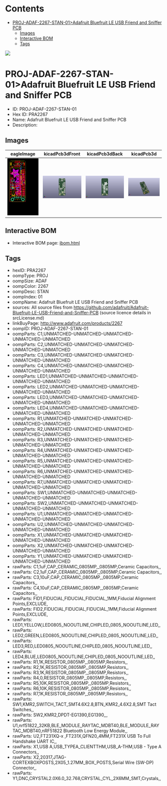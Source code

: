



Contents
========

* [PROJ-ADAF-2267-STAN-01>Adafruit Bluefruit LE USB Friend and Sniffer PCB](#proj-adaf-2267-stan-01adafruit-bluefruit-le-usb-friend-and-sniffer-pcb)
	* [Images](#images)
	* [Interactive BOM](#interactive-bom)
	* [Tags](#tags)
  
![][im]
# PROJ-ADAF-2267-STAN-01>Adafruit Bluefruit LE USB Friend and Sniffer PCB

- ID: PROJ-ADAF-2267-STAN-01
- Hex ID: PRA2267
- Name: Adafruit Bluefruit LE USB Friend and Sniffer PCB
- Description: 

## Images
  
  

|eagleImage|kicadPcb3dFront|kicadPcb3dBack|kicadPcb3d|
| :---: | :---: | :---: | :---: |
|[![eagleImage](eagleImage_140.png)](eagleImage_.png)|[![kicadPcb3dFront](kicadPcb3dFront_140.png)](kicadPcb3dFront_.png)|[![kicadPcb3dBack](kicadPcb3dBack_140.png)](kicadPcb3dBack_.png)|[![kicadPcb3d](kicadPcb3d_140.png)](kicadPcb3d_.png)|

## Interactive BOM

- Interactive BOM page: [ibom.html](kicad/bom/ibom.html)

## Tags

- hexID: PRA2267
- oompType: PROJ
- oompSize: ADAF
- oompColor: 2267
- oompDesc: STAN
- oompIndex: 01
- oompName: Adafruit Bluefruit LE USB Friend and Sniffer PCB
- sources: All source files from https://github.com/adafruit/Adafruit-Bluefruit-LE-USB-Friend-and-Sniffer-PCB (source licence details in srcLicense.md)
- linkBuyPage: http://www.adafruit.com/products/2267
- oompID: PROJ-ADAF-2267-STAN-01
- oompParts: C1,UNMATCHED-UNMATCHED-UNMATCHED-UNMATCHED-UNMATCHED
- oompParts: C2,UNMATCHED-UNMATCHED-UNMATCHED-UNMATCHED-UNMATCHED
- oompParts: C3,UNMATCHED-UNMATCHED-UNMATCHED-UNMATCHED-UNMATCHED
- oompParts: C4,UNMATCHED-UNMATCHED-UNMATCHED-UNMATCHED-UNMATCHED
- oompParts: LED1,UNMATCHED-UNMATCHED-UNMATCHED-UNMATCHED-UNMATCHED
- oompParts: LED2,UNMATCHED-UNMATCHED-UNMATCHED-UNMATCHED-UNMATCHED
- oompParts: LED3,UNMATCHED-UNMATCHED-UNMATCHED-UNMATCHED-UNMATCHED
- oompParts: LED4,UNMATCHED-UNMATCHED-UNMATCHED-UNMATCHED-UNMATCHED
- oompParts: R1,UNMATCHED-UNMATCHED-UNMATCHED-UNMATCHED-UNMATCHED
- oompParts: R2,UNMATCHED-UNMATCHED-UNMATCHED-UNMATCHED-UNMATCHED
- oompParts: R3,UNMATCHED-UNMATCHED-UNMATCHED-UNMATCHED-UNMATCHED
- oompParts: R4,UNMATCHED-UNMATCHED-UNMATCHED-UNMATCHED-UNMATCHED
- oompParts: R5,UNMATCHED-UNMATCHED-UNMATCHED-UNMATCHED-UNMATCHED
- oompParts: R6,UNMATCHED-UNMATCHED-UNMATCHED-UNMATCHED-UNMATCHED
- oompParts: R7,UNMATCHED-UNMATCHED-UNMATCHED-UNMATCHED-UNMATCHED
- oompParts: SW1,UNMATCHED-UNMATCHED-UNMATCHED-UNMATCHED-UNMATCHED
- oompParts: SW2,UNMATCHED-UNMATCHED-UNMATCHED-UNMATCHED-UNMATCHED
- oompParts: U1,UNMATCHED-UNMATCHED-UNMATCHED-UNMATCHED-UNMATCHED
- oompParts: U2,UNMATCHED-UNMATCHED-UNMATCHED-UNMATCHED-UNMATCHED
- oompParts: X1,UNMATCHED-UNMATCHED-UNMATCHED-UNMATCHED-UNMATCHED
- oompParts: X2,UNMATCHED-UNMATCHED-UNMATCHED-UNMATCHED-UNMATCHED
- oompParts: Y1,UNMATCHED-UNMATCHED-UNMATCHED-UNMATCHED-UNMATCHED
- rawParts: C1,1uF,CAP_CERAMIC_0805MP,_0805MP,Ceramic Capacitors,,
- rawParts: C2,1uF,CAP_CERAMIC_0805MP,_0805MP,Ceramic Capacitors,,
- rawParts: C3,10uF,CAP_CERAMIC_0805MP,_0805MP,Ceramic Capacitors,,
- rawParts: C4,10uF,CAP_CERAMIC_0805MP,_0805MP,Ceramic Capacitors,,
- rawParts: FID1,FIDUCIAL,FIDUCIAL,FIDUCIAL_1MM,Fiducial Alignment Points,EXCLUDE,
- rawParts: FID2,FIDUCIAL,FIDUCIAL,FIDUCIAL_1MM,Fiducial Alignment Points,EXCLUDE,
- rawParts: LED1,YELLOW,LED0805_NOOUTLINE,CHIPLED_0805_NOOUTLINE,LED,,
- rawParts: LED2,GREEN,LED0805_NOOUTLINE,CHIPLED_0805_NOOUTLINE,LED,,
- rawParts: LED3,RED,LED0805_NOOUTLINE,CHIPLED_0805_NOOUTLINE,LED,,
- rawParts: LED4,BLUE,LED0805_NOOUTLINE,CHIPLED_0805_NOOUTLINE,LED,,
- rawParts: R1,1K,RESISTOR_0805MP,_0805MP,Resistors,,
- rawParts: R2,1K,RESISTOR_0805MP,_0805MP,Resistors,,
- rawParts: R3,1K,RESISTOR_0805MP,_0805MP,Resistors,,
- rawParts: R4,0,RESISTOR_0805MP,_0805MP,Resistors,,
- rawParts: R5,10K,RESISTOR_0805MP,_0805MP,Resistors,,
- rawParts: R6,10K,RESISTOR_0805MP,_0805MP,Resistors,,
- rawParts: R7,1K,RESISTOR_0805MP,_0805MP,Resistors,,
- rawParts: SW1,KMR2,SWITCH_TACT_SMT4.6X2.8,BTN_KMR2_4.6X2.8,SMT Tact Switches,,
- rawParts: SW2,KMR2,DPDT-EG1390,EG1390,,,
- rawParts: U1,nrf51822_32KB,BLE_MODULE_RAYTAC_MDBT40,BLE_MODULE_RAYTAC_MDBT40,nRF51822 Bluetooth Low Energy Module,,
- rawParts: U2,FT231XQ-x ,FT231X,QFN20_4MM,FT231X USB To Full Handshake UART IC,,
- rawParts: X1,USB A,USB_TYPEA_CLIENTTHM,USB_A-THM,USB - Type A Connectors,,
- rawParts: X2,20317,JTAG-CORTEXBOXPOSTS,2X05_1.27MM_BOX_POSTS,Serial Wire (SW-DP) Connector,,
- rawParts: Y1,DNC,CRYSTAL2.0X6.0_32.768,CRYSTAL_CYL_2X6MM_SMT,Crystals,,



[im]: kicadPcb3d_450.png
